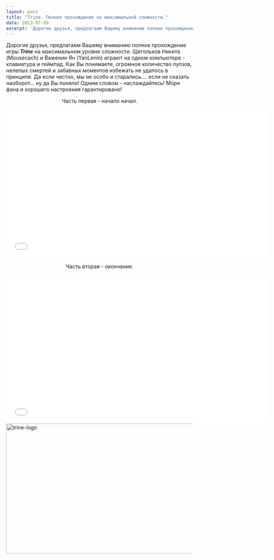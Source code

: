 ```yaml
---
layout: post
title: "Trine. Полное прохождение на максимальной сложности."
date: 2013-07-09
excerpt: 'Дорогие друзья, предлагаем Вашему вниманию полное прохождение игры Trine на максимальном уровне сложности. Щегольков Никита (Mousecach) и Важенин Ян (YanLenin) играют на одном компьютере - клавиатура и геймпад....'
---
```


Дорогие друзья, предлагаем Вашему вниманию полное прохождение игры <em><strong>Trine</strong></em> на максимальном уровне сложности. Щегольков Никита (Mousecach) и Важенин Ян (YanLenin) играют на одном компьютере - клавиатура и геймпад. Как Вы понимаете, огромное количество лулзов, нелепых смертей и забавных моментов избежать не удалось в принципе. Да если честно, мы не особо и старались.... если не сказать наоборот... ну да Вы поняли! Одним словом - наслаждайтесь! Море фана и хорошего настроения гарантировано!
<p style="text-align: center;">Часть первая - начало начал.</p>
<iframe src="//www.youtube.com/embed/lAIVbob1W6g" height="400" width="710" allowfullscreen="" frameborder="0"></iframe>
<p style="text-align: center;">Часть вторая - окончание.</p>
<iframe src="//www.youtube.com/embed/RLHH_pSxosc" height="400" width="710" allowfullscreen="" frameborder="0"></iframe>
<a href="http://gamersoul.ru/wp-content/uploads/2013/06/trine-logo.jpg"><img class="aligncenter size-full wp-image-2808" alt="trine-logo" src="http://gamersoul.ru/wp-content/uploads/2013/06/trine-logo.jpg" width="590" height="350" /></a>